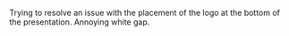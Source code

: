 Trying to resolve an issue with the placement of the logo at the bottom of the presentation.
Annoying white gap.
